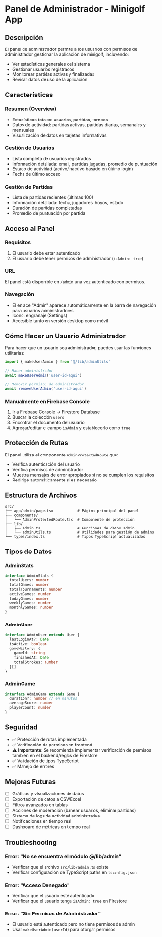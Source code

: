 # Panel de Administrador - Minigolf App

## Descripción

El panel de administrador permite a los usuarios con permisos de administrador gestionar la aplicación de minigolf, incluyendo:

- Ver estadísticas generales del sistema
- Gestionar usuarios registrados
- Monitorear partidas activas y finalizadas
- Revisar datos de uso de la aplicación

## Características

### Resumen (Overview)

- Estadísticas totales: usuarios, partidas, torneos
- Datos de actividad: partidas activas, partidas diarias, semanales y mensuales
- Visualización de datos en tarjetas informativas

### Gestión de Usuarios

- Lista completa de usuarios registrados
- Información detallada: email, partidas jugadas, promedio de puntuación
- Estado de actividad (activo/inactivo basado en último login)
- Fecha de último acceso

### Gestión de Partidas

- Lista de partidas recientes (últimas 100)
- Información detallada: fecha, jugadores, hoyos, estado
- Duración de partidas completadas
- Promedio de puntuación por partida

## Acceso al Panel

### Requisitos

1. El usuario debe estar autenticado
2. El usuario debe tener permisos de administrador (`isAdmin: true`)

### URL

El panel está disponible en `/admin` una vez autenticado con permisos.

### Navegación

- El enlace "Admin" aparece automáticamente en la barra de navegación para usuarios administradores
- Icono: engranaje (Settings)
- Accesible tanto en versión desktop como móvil

## Cómo Hacer un Usuario Administrador

Para hacer que un usuario sea administrador, puedes usar las funciones utilitarias:

```typescript
import { makeUserAdmin } from '@/lib/adminUtils'

// Hacer administrador
await makeUserAdmin('user-id-aqui')

// Remover permisos de administrador
await removeUserAdmin('user-id-aqui')
```

### Manualmente en Firebase Console

1. Ir a Firebase Console → Firestore Database
2. Buscar la colección `users`
3. Encontrar el documento del usuario
4. Agregar/editar el campo `isAdmin` y establecerlo como `true`

## Protección de Rutas

El panel utiliza el componente `AdminProtectedRoute` que:

- Verifica autenticación del usuario
- Verifica permisos de administrador
- Muestra mensajes de error apropiados si no se cumplen los requisitos
- Redirige automáticamente si es necesario

## Estructura de Archivos

```
src/
├── app/admin/page.tsx           # Página principal del panel
├── components/
│   └── AdminProtectedRoute.tsx  # Componente de protección
├── lib/
│   ├── admin.ts                 # Funciones de datos admin
│   └── adminUtils.ts            # Utilidades para gestión de admins
└── types/index.ts               # Tipos TypeScript actualizados
```

## Tipos de Datos

### AdminStats

```typescript
interface AdminStats {
  totalUsers: number
  totalGames: number
  totalTournaments: number
  activeGames: number
  todayGames: number
  weeklyGames: number
  monthlyGames: number
}
```

### AdminUser

```typescript
interface AdminUser extends User {
  lastLoginAt?: Date
  isActive: boolean
  gameHistory: {
    gameId: string
    finishedAt: Date
    totalStrokes: number
  }[]
}
```

### AdminGame

```typescript
interface AdminGame extends Game {
  duration?: number // en minutos
  averageScore: number
  playerCount: number
}
```

## Seguridad

- ✅ Protección de rutas implementada
- ✅ Verificación de permisos en frontend
- ⚠️ **Importante**: Se recomienda implementar verificación de permisos también en el backend/reglas de Firestore
- ✅ Validación de tipos TypeScript
- ✅ Manejo de errores

## Mejoras Futuras

- [ ] Gráficos y visualizaciones de datos
- [ ] Exportación de datos a CSV/Excel
- [ ] Filtros avanzados en tablas
- [ ] Acciones de moderación (banear usuarios, eliminar partidas)
- [ ] Sistema de logs de actividad administrativa
- [ ] Notificaciones en tiempo real
- [ ] Dashboard de métricas en tiempo real

## Troubleshooting

### Error: "No se encuentra el módulo @/lib/admin"

- Verificar que el archivo `src/lib/admin.ts` existe
- Verificar configuración de TypeScript paths en `tsconfig.json`

### Error: "Acceso Denegado"

- Verificar que el usuario esté autenticado
- Verificar que el usuario tenga `isAdmin: true` en Firestore

### Error: "Sin Permisos de Administrador"

- El usuario está autenticado pero no tiene permisos de admin
- Usar `makeUserAdmin(userId)` para otorgar permisos

